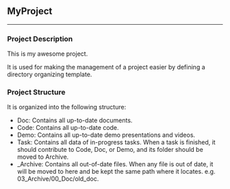 ## MyProject
---

### Project Description

This is my awesome project.

It is used for making the management of a project easier by defining a directory organizing template.

### Project Structure

It is organized into the following structure:

* Doc:     Contains all up-to-date documents.
* Code:    Contains all up-to-date code.
* Demo:    Contains all up-to-date demo presentations and videos.
* Task:    Contains all data of in-progress tasks.
            When a task is finished, it should contribute to Code, Doc, or
            Demo, and its folder should be moved to Archive.
* _Archive: Contains all out-of-date files. 
            When any file is out of date, it will be moved to here and be kept
            the same path where it locates. e.g. 03_Archive/00_Doc/old_doc.

